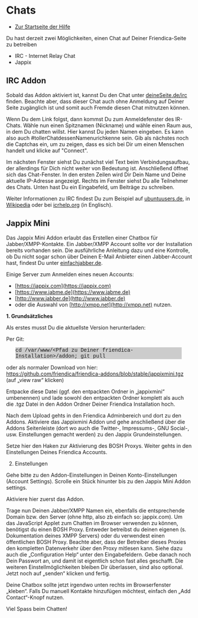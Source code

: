 Chats
=====

* [Zur Startseite der Hilfe](help)

Du hast derzeit zwei Möglichkeiten, einen Chat auf Deiner Friendica-Seite zu betreiben

* IRC - Internet Relay Chat
* Jappix

## IRC Addon

Sobald das Addon aktiviert ist, kannst Du den Chat unter [deineSeite.de/irc](../irc) finden.
Beachte aber, dass dieser Chat auch ohne Anmeldung auf Deiner Seite zugänglich ist und somit auch Fremde diesen Chat mitnutzen können.

Wenn Du dem Link folgst, dann kommst Du zum Anmeldefenster des IR-Chats.
Wähle nun einen Spitznamen (Nickname) und wähle einen Raum aus, in dem Du chatten willst.
Hier kannst Du jeden Namen eingeben.
Es kann also auch #tollerChatdessenNamenurichkenne sein.
Gib als nächstes noch die Captchas ein, um zu zeigen, dass es sich bei Dir um einen Menschen handelt und klicke auf "Connect".

Im nächsten Fenster siehst Du zunächst viel Text beim Verbindungsaufbau, der allerdings für Dich nicht weiter von Bedeutung ist.
Anschließend öffnet sich das Chat-Fenster.
In den ersten Zeilen wird Dir Dein Name und Deine aktuelle IP-Adresse angezeigt.
Rechts im Fenster siehst Du alle Teilnehmer des Chats.
Unten hast Du ein Eingabefeld, um Beiträge zu schreiben.

Weiter Informationen zu IRC findest Du zum Beispiel auf <a href="http://wiki.ubuntuusers.de/IRC" target="_blank" rel="noopener noreferrer">ubuntuusers.de</a>, in <a href="https://de.wikipedia.org/wiki/Internet_Relay_Chat" target="_blank" rel="noopener noreferrer">Wikipedia</a> oder bei <a href="http://www.irchelp.org/" target="_blank" rel="noopener noreferrer">icrhelp.org</a> (in Englisch).

## Jappix Mini

Das Jappix Mini Addon erlaubt das Erstellen einer Chatbox für Jabber/XMPP-Kontakte.
Ein Jabber/XMPP Account sollte vor der Installation bereits vorhanden sein.
Die ausführliche Anleitung dazu und eine Kontrolle, ob Du nicht sogar schon über Deinen E-Mail Anbieter einen Jabber-Account hast, findest Du unter <a href="http://einfachjabber.de" target="_blank" rel="noopener noreferrer">einfachjabber.de</a>.

Einige Server zum Anmelden eines neuen Accounts:

* [https://jappix.com](https://jappix.com)
* [https://www.jabme.de](https://www.jabme.de)
* [http://www.jabber.de](http://www.jabber.de)
* oder die Auswahl von [http://xmpp.net](http://xmpp.net) nutzen.

**1. Grundsätzliches**

Als erstes musst Du die aktuellste Version herunterladen:

Per Git:
<p style="font-family: courier; background-color: #CCCCCC; margin-left:25px; width: 450px;">
cd /var/www/&lt;Pfad zu Deiner friendica-Installation&gt;/addon; git pull
</p>

oder als normaler Download von hier: https://github.com/friendica/friendica-addons/blob/stable/jappixmini.tgz (auf „view raw“ klicken)

Entpacke diese Datei (ggf. den entpackten Ordner in „jappixmini“ umbenennen) und lade sowohl den entpackten Ordner komplett als auch die .tgz Datei in den Addon Ordner Deiner Friendica Installation hoch.

Nach dem Upload gehts in den Friendica Adminbereich und dort zu den Addons.
Aktiviere das Jappixmini Addon und gehe anschließend über die Addons Seitenleiste (dort wo auch die Twitter-, Impressums-, GNU Social-, usw. Einstellungen gemacht werden) zu den Jappix Grundeinstellungen.

Setze hier den Haken zur Aktivierung des BOSH Proxys.
Weiter gehts in den Einstellungen Deines Friendica Accounts.

2. Einstellungen

Gehe bitte zu den Addon-Einstellungen in Deinen Konto-Einstellungen (Account Settings).
Scrolle ein Stück hinunter bis zu den Jappix Mini Addon settings.

Aktiviere hier zuerst das Addon.

Trage nun Deinen Jabber/XMPP Namen ein, ebenfalls die entsprechende Domain bzw. den Server (ohne http, also zb einfach so: jappix.com).
Um das JavaScript Applet zum Chatten im Browser verwenden zu können, benötigst du einen BOSH Proxy.
Entweder betreibst du deinen eigenen (s. Dokumentation deines XMPP Servers) oder du verwendest einen öffentlichen BOSH Proxy.
Beachte aber, dass der Betreiber dieses Proxies den kompletten Datenverkehr über den Proxy mitlesen kann.
Siehe dazu auch die „Configuration Help“ unter den Eingabefeldern.
Gebe danach noch Dein Passwort an, und damit ist eigentlich schon fast alles geschafft.
Die weiteren Einstellmöglichkeiten bleiben Dir überlassen, sind also optional.
Jetzt noch auf „senden“ klicken und fertig.

Deine Chatbox sollte jetzt irgendwo unten rechts im Browserfenster „kleben“.
Falls Du manuell Kontakte hinzufügen möchtest, einfach den „Add Contact“-Knopf nutzen.

Viel Spass beim Chatten!
